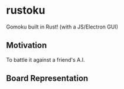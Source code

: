 # rustoku
Gomoku built in Rust! (with a JS/Electron GUI)
## Motivation
To battle it against a friend's A.I.
## Board Representation








